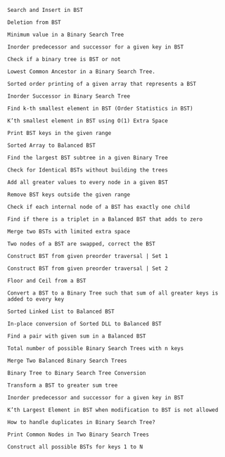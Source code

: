 
    Search and Insert in BST
    
    Deletion from BST
    
    Minimum value in a Binary Search Tree
    
    Inorder predecessor and successor for a given key in BST
    
    Check if a binary tree is BST or not
    
    Lowest Common Ancestor in a Binary Search Tree.
    
    Sorted order printing of a given array that represents a BST
    
    Inorder Successor in Binary Search Tree
    
    Find k-th smallest element in BST (Order Statistics in BST)
    
    K’th smallest element in BST using O(1) Extra Space
    
    Print BST keys in the given range
    
    Sorted Array to Balanced BST
    
    Find the largest BST subtree in a given Binary Tree
    
    Check for Identical BSTs without building the trees
    
    Add all greater values to every node in a given BST
    
    Remove BST keys outside the given range
    
    Check if each internal node of a BST has exactly one child
    
    Find if there is a triplet in a Balanced BST that adds to zero
    
    Merge two BSTs with limited extra space
    
    Two nodes of a BST are swapped, correct the BST
    
    Construct BST from given preorder traversal | Set 1
    
    Construct BST from given preorder traversal | Set 2
    
    Floor and Ceil from a BST
    
    Convert a BST to a Binary Tree such that sum of all greater keys is added to every key
    
    Sorted Linked List to Balanced BST
    
    In-place conversion of Sorted DLL to Balanced BST
    
    Find a pair with given sum in a Balanced BST
    
    Total number of possible Binary Search Trees with n keys
    
    Merge Two Balanced Binary Search Trees
    
    Binary Tree to Binary Search Tree Conversion
    
    Transform a BST to greater sum tree
    
    Inorder predecessor and successor for a given key in BST
    
    K’th Largest Element in BST when modification to BST is not allowed
    
    How to handle duplicates in Binary Search Tree?
    
    Print Common Nodes in Two Binary Search Trees
    
    Construct all possible BSTs for keys 1 to N
